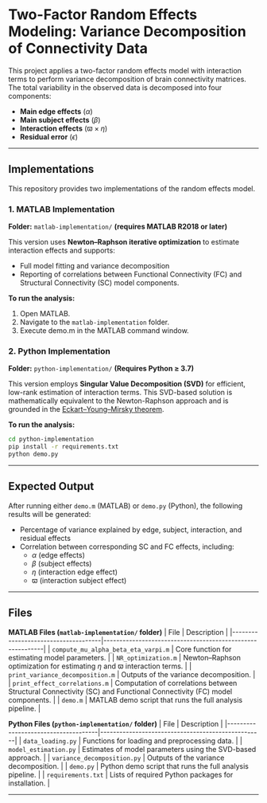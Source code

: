 # Two-Factor Random Effects Modeling: Variance Decomposition of Connectivity Data

This project applies a two-factor random effects model with interaction terms to perform variance decomposition of brain connectivity matrices. The total variability in the observed data is decomposed into four components:

- **Main edge effects** ($`\alpha`$)
- **Main subject effects** ($`\beta`$)
- **Interaction effects** ($`\varpi \times \eta`$)
- **Residual error** ($`\epsilon`$)


---

## Implementations

This repository provides two implementations of the random effects model.

### 1. MATLAB Implementation

**Folder:** `matlab-implementation/`
**(requires MATLAB R2018 or later)**

This version uses **Newton–Raphson iterative optimization** to estimate interaction effects and supports:

* Full model fitting and variance decomposition
* Reporting of correlations between Functional Connectivity (FC) and Structural Connectivity (SC) model components.

**To run the analysis:**

1. Open MATLAB.
2. Navigate to the `matlab-implementation` folder.
3. Execute demo.m in the MATLAB command window.

### 2. Python Implementation

**Folder:** `python-implementation/`
**(Requires Python ≥ 3.7)**

This version employs **Singular Value Decomposition (SVD)** for efficient, low-rank estimation of interaction terms. This SVD-based solution is mathematically equivalent to the Newton-Raphson approach and is grounded in the [Eckart–Young–Mirsky theorem](https://en.wikipedia.org/wiki/Low-rank_approximation).

**To run the analysis:**
```bash
cd python-implementation
pip install -r requirements.txt
python demo.py
```

---

## Expected Output

After running either `demo.m` (MATLAB) or `demo.py` (Python), the following results will be generated:

- Percentage of variance explained by edge, subject, interaction, and residual effects
- Correlation between corresponding SC and FC effects, including:
  - $`\alpha`$ (edge effects)
  - $`\beta`$ (subject effects)
  - $`\eta`$ (interaction edge effect)
  - $`\varpi`$ (interaction subject effect)


---


## Files

**MATLAB Files (`matlab-implementation/` folder)**
| File                                | Description                                               |
|-------------------------------------|-----------------------------------------------------------|
| `compute_mu_alpha_beta_eta_varpi.m` | Core function for estimating model parameters.                           |
| `NR_optimization.m`                 | Newton–Raphson optimization for estimating $`\eta`$ and $`\varpi`$ interaction terms.  |
| `print_variance_decomposition.m`    | Outputs of the variance decomposition.                                  |
| `print_effect_correlations.m`       | Computation of correlations between Structural Connectivity (SC) and Functional Connectivity (FC) model components.        |
| `demo.m`                            | MATLAB demo script that runs the full analysis pipeline.                           |

**Python Files (`python-implementation/` folder)**
| File                                | Description                                       |
|-------------------------------------|---------------------------------------------------|
| `data_loading.py`                   | Functions for loading and preprocessing data.        |
| `model_estimation.py`               | Estimates of model parameters using the SVD-based approach.            |
| `variance_decomposition.py`         | Outputs of the variance decomposition.                            |
| `demo.py`                           | Python demo script that runs the full analysis pipeline.         |
| `requirements.txt`                  | Lists of required Python packages for installation.                       |

---



